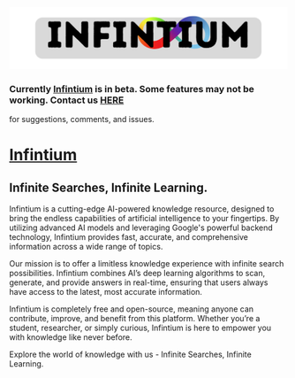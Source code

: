 ![Infintium logo.](https://github.com/tf7software/Infintium/blob/8720261aa87b47854c75f106c0688087143856e4/GitimageHD.png)

### Currently [Infintium](https://infintium.xyz/) is in beta. Some features may not be working. Contact us <a href="https://spamty.eu/show/v6/20378/bfccad7d8d7e1e8ec1bfd523/" onclick="mailhidepopup=window.open('https://spamty.eu/show/v6/20378/bfccad7d8d7e1e8ec1bfd523/','mailhidepopup','width=580,height=635'); return false;">HERE</a>
 for suggestions, comments, and issues.

# [Infintium](https://infintium.xyz/)
## Infinite Searches, Infinite Learning.

Infintium is a cutting-edge AI-powered knowledge resource, designed to bring the endless capabilities of artificial intelligence to your fingertips. By utilizing advanced AI models and leveraging Google's powerful backend technology, Infintium provides fast, accurate, and comprehensive information across a wide range of topics.

Our mission is to offer a limitless knowledge experience with infinite search possibilities. Infintium combines AI’s deep learning algorithms to scan, generate, and provide answers in real-time, ensuring that users always have access to the latest, most accurate information.

Infintium is completely free and open-source, meaning anyone can contribute, improve, and benefit from this platform. Whether you’re a student, researcher, or simply curious, Infintium is here to empower you with knowledge like never before.

Explore the world of knowledge with us - Infinite Searches, Infinite Learning.
